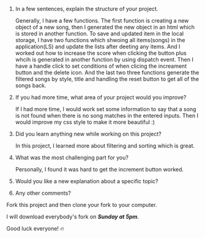 
1. In a few sentences, explain the structure of your project.

    Generally, I have a few functions. The first function is creating a new object of a new song, then I generated the new object in an html which is stored in another function. To save and updated item in the local storage, I have two functions which shwoing all items(songs) in the application(LS) and update the lists after deeting any items. And I worked out how to increase the score when clicking the button plus whcih is generated in another function by using dispatch event.
    Then I have a handle click to set conditions of when clicing the increament button and the delete icon. And the last two three functions generate the filtered songs by style, title and handling the reset button to get all of the songs back. 
2. If you had more time, what area of your project would you improve?

    If I had more time, I would work set some information to say that a song is not found when there is no song matches in the entered inputs. Then I would improve my css style to make it more beautiful :)

3. Did you learn anything new while working on this project?

    In this project, I learned more about filtering and sorting which is great.

4. What was the most challenging part for you?

    Personally, I found it was hard to get the increment button worked.
    
5. Would you like a new explanation about a specific topic?

6. Any other comments?

Fork this project and then clone your fork to your computer.

I will download everybody's fork on **_Sunday at 5pm_**.

Good luck everyone! 🔥
